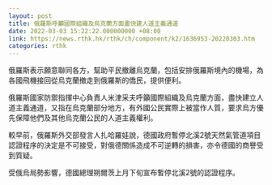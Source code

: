 ```yaml
---
layout: post
title: 俄羅斯呼籲國際組織及烏克蘭方面盡快建人道主義通道
date: 2022-03-03 15:22:22.000000000 +08:00
link: https://news.rthk.hk/rthk/ch/component/k2/1636953-20220303.htm
categories: rthk
---
```


俄羅斯表示願意聯同各方，幫助平民撤離烏克蘭，包括安排俄羅斯境內的機場，為各國飛機接回從烏克蘭撤走到俄羅斯的僑民，提供便利。

俄羅斯國家防禦指揮中心負責人米津采夫呼籲國際組織及烏克蘭方面，盡快建立人道主義通道，又指在烏克蘭部分地方，有外國公民實際上被當作人質，要求烏方優先保障他們及其他烏克蘭公民的人道主義權利。

較早前，俄羅斯外交部發言人扎哈羅娃說，德國政府暫停北溪2號天然氣管道項目認證程序的決定是不可接受，對俄德關係造成不可逆轉的損害，亦令德國的商譽受到質疑。

受俄烏局勢影響，德國總理朔爾茨上月下旬宣布暫停北溪2號的認證程序。
